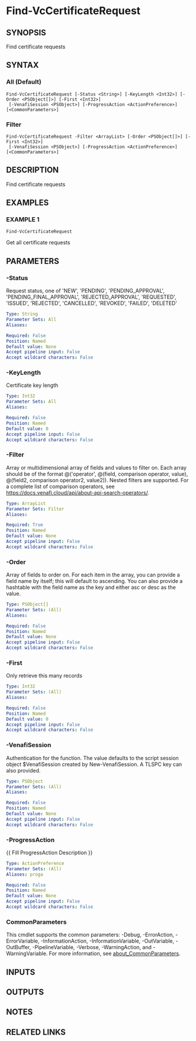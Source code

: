 # Find-VcCertificateRequest

## SYNOPSIS
Find certificate requests

## SYNTAX

### All (Default)
```
Find-VcCertificateRequest [-Status <String>] [-KeyLength <Int32>] [-Order <PSObject[]>] [-First <Int32>]
 [-VenafiSession <PSObject>] [-ProgressAction <ActionPreference>] [<CommonParameters>]
```

### Filter
```
Find-VcCertificateRequest -Filter <ArrayList> [-Order <PSObject[]>] [-First <Int32>]
 [-VenafiSession <PSObject>] [-ProgressAction <ActionPreference>] [<CommonParameters>]
```

## DESCRIPTION
Find certificate requests

## EXAMPLES

### EXAMPLE 1
```
Find-VcCertificateRequest
```

Get all certificate requests

## PARAMETERS

### -Status
Request status, one of 'NEW', 'PENDING', 'PENDING_APPROVAL', 'PENDING_FINAL_APPROVAL', 'REJECTED_APPROVAL', 'REQUESTED', 'ISSUED', 'REJECTED', 'CANCELLED', 'REVOKED', 'FAILED', 'DELETED'

```yaml
Type: String
Parameter Sets: All
Aliases:

Required: False
Position: Named
Default value: None
Accept pipeline input: False
Accept wildcard characters: False
```

### -KeyLength
Certificate key length

```yaml
Type: Int32
Parameter Sets: All
Aliases:

Required: False
Position: Named
Default value: 0
Accept pipeline input: False
Accept wildcard characters: False
```

### -Filter
Array or multidimensional array of fields and values to filter on.
Each array should be of the format @('operator', @(field, comparison operator, value), @(field2, comparison operator2, value2)).
Nested filters are supported.
For a complete list of comparison operators, see https://docs.venafi.cloud/api/about-api-search-operators/.

```yaml
Type: ArrayList
Parameter Sets: Filter
Aliases:

Required: True
Position: Named
Default value: None
Accept pipeline input: False
Accept wildcard characters: False
```

### -Order
Array of fields to order on.
For each item in the array, you can provide a field name by itself; this will default to ascending.
You can also provide a hashtable with the field name as the key and either asc or desc as the value.

```yaml
Type: PSObject[]
Parameter Sets: (All)
Aliases:

Required: False
Position: Named
Default value: None
Accept pipeline input: False
Accept wildcard characters: False
```

### -First
Only retrieve this many records

```yaml
Type: Int32
Parameter Sets: (All)
Aliases:

Required: False
Position: Named
Default value: 0
Accept pipeline input: False
Accept wildcard characters: False
```

### -VenafiSession
Authentication for the function.
The value defaults to the script session object $VenafiSession created by New-VenafiSession.
A TLSPC key can also provided.

```yaml
Type: PSObject
Parameter Sets: (All)
Aliases:

Required: False
Position: Named
Default value: None
Accept pipeline input: False
Accept wildcard characters: False
```

### -ProgressAction
{{ Fill ProgressAction Description }}

```yaml
Type: ActionPreference
Parameter Sets: (All)
Aliases: proga

Required: False
Position: Named
Default value: None
Accept pipeline input: False
Accept wildcard characters: False
```

### CommonParameters
This cmdlet supports the common parameters: -Debug, -ErrorAction, -ErrorVariable, -InformationAction, -InformationVariable, -OutVariable, -OutBuffer, -PipelineVariable, -Verbose, -WarningAction, and -WarningVariable. For more information, see [about_CommonParameters](http://go.microsoft.com/fwlink/?LinkID=113216).

## INPUTS

## OUTPUTS

## NOTES

## RELATED LINKS
